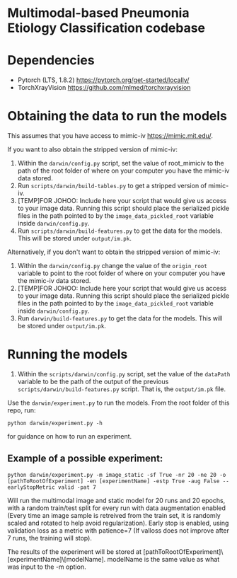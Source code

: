 # Multimodal-based Pneumonia Etiology Classification codebase

# Dependencies
- Pytorch (LTS, 1.8.2) https://pytorch.org/get-started/locally/
- TorchXrayVision https://github.com/mlmed/torchxrayvision

# Obtaining the data to run the models
This assumes that you have access to mimic-iv https://mimic.mit.edu/.

If you want to also obtain the stripped version of mimic-iv:

1. Within the `darwin/config.py` script, set the value of root_mimiciv to the path of the root folder of where on your computer you have the mimic-iv data stored.
2. Run `scripts/darwin/build-tables.py` to get a stripped version of mimic-iv.
3. [TEMP]FOR JOHOO: Include here your script that would give us access to your image data. Running this script should place the serialized pickle files in the path pointed to by the `image_data_pickled_root` variable inside `darwin/config.py`.
4. Run `scripts/darwin/build-features.py` to get the data for the models. This will be stored under `output/im.pk`.

Alternatively, if you don't want to obtain the stripped version of mimic-iv:
1. Within the `darwin/config.py` change the value of the `origin_root` variable to point to the root folder of where on your computer you have the mimic-iv data stored.
2. [TEMP]FOR JOHOO: Include here your script that would give us access to your image data. Running this script should place the serialized pickle files in the path pointed to by the `image_data_pickled_root` variable inside `darwin/config.py`.
3. Run `darwin/build-features.py` to get the data for the models. This will be stored under `output/im.pk`.

# Running the models

1. Within the `scripts/darwin/config.py` script, set the value of the `dataPath` variable to be the path of the output of the previous `scripts/darwin/build-features.py` script. That is, the `output/im.pk` file.

Use the `darwin/experiment.py` to run the models. From the root folder of this repo, run: 

```python darwin/experiment.py -h```

for guidance on how to run an experiment.

## Example of a possible experiment:

```python darwin/experiment.py -m image_static -sf True -nr 20 -ne 20 -o [pathToRootOfExperiment] -en [experimentName] -estp True -aug False --earlyStopMetric valid -pat 7```

Will run the multimodal image and static model for 20 runs and 20 epochs, with a random train/test split for every run with data augmentation enabled (Every time an image sample is retreived from the train set, it is randomly scaled and rotated to help avoid regularization). Early stop is enabled, using validation loss as a metric with patience=7 (If valloss does not improve after 7 runs, the training will stop). 

The results of the experiment will be stored at [pathToRootOfExperiment]\\[experimentName]\\[modelName]. modelName is the same value as what was input to the -m option.
